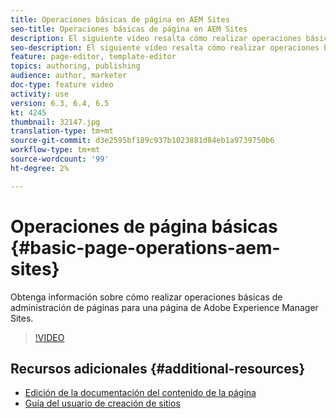 ```yaml
---
title: Operaciones básicas de página en AEM Sites
seo-title: Operaciones básicas de página en AEM Sites
description: El siguiente vídeo resalta cómo realizar operaciones básicas de administración de páginas para una página de Adobe Experience Manager Sites.
seo-description: El siguiente vídeo resalta cómo realizar operaciones básicas de administración de páginas para una página de Adobe Experience Manager Sites.
feature: page-editor, template-editor
topics: authoring, publishing
audience: author, marketer
doc-type: feature video
activity: use
version: 6.3, 6.4, 6.5
kt: 4245
thumbnail: 32147.jpg
translation-type: tm+mt
source-git-commit: d3e2595bf189c937b1023881d84eb1a9739750b6
workflow-type: tm+mt
source-wordcount: '99'
ht-degree: 2%

---
```



# Operaciones de página básicas {#basic-page-operations-aem-sites}

Obtenga información sobre cómo realizar operaciones básicas de administración de páginas para una página de Adobe Experience Manager Sites.

>[!VIDEO](https://video.tv.adobe.com/v/32147?quality=12&learn=on)


## Recursos adicionales {#additional-resources}

* [Edición de la documentación del contenido de la página](https://docs.adobe.com/content/help/en/experience-manager-65/authoring/authoring/editing-content.html)
* [Guía del usuario de creación de sitios](https://docs.adobe.com/content/help/en/experience-manager-65/authoring/home.html?topic=/experience-manager/6-5/sites/authoring/morehelp/page-authoring.ug.js)
